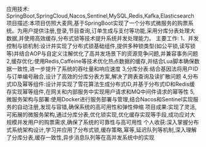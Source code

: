 应用技术: SpringBoot,SpringCloud,Nacos,Sentinel,MySQL,Redis,Kafka,Elasticsearch
项目描述:本项目仿照大麦网,基于SpringBoot实现了一个分布式微服务的购票系统。为用户提供注册,登录,节目查询,订单生成与支付等功能,采用分库分表处理大数据,并使用高效缓存,分布式锁等技术提升系统并发处理能力。
主要工作:
1、并发控制与锁机制:设计并实现了分布式锁基础组件,提供多种锁类型(如公平锁,读写锁等)并结合AOP与自定义注解优化了高并发场景下的资源竞争问题,并兼容事务问题
2,缓存优化:使用Redis,Caffeine等技术优化热点数据的缓存,并结合Lua脚本确保数据一致性,进一步提升了系统的吞吐量和响应速度
3,分库分表:结合基因法将用户ID与订单编号融合,设计了高效的分库分表方案,解决了跨表查询及读扩散问题
4,分布式ID及幂等组件:设计并实现了雪花算法生成分布式ID,并基于分布式ID和Redis缓存实现幂等组件,在网关和内部服务中实现用户请求和MQ中间件请求的幂等性
5,微服务架构与部署:使用Docker进行服务部署与管理,结合Nacos和Sentinel实现服务的自动注册,发现与容错,确保系统的高可用性和弹性伸缩
项目成果:实现了灵活,可拓展的微服务架构,通过分库分表,优化锁实现,优化缓存实现等手段,成功应对大规模并发用户的购票需求,确保了系统的可靠性与高可用性
个人收获:深入掌握分布式系统架构设计,学习并应用了分布式锁,缓存策略,幂等,延迟队列等机制,深入理解了分库分表,缓存一致性,异步消息队列等在高并发系统中的实现